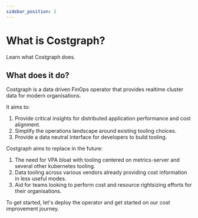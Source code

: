 ```yaml
---
sidebar_position: 2
---
```


# What is Costgraph?

Learn what Costgraph does.


## What does it do?
Costgraph is a data driven FinOps operator that provides realtime cluster data for modern organisations.

It aims to:
1. Provide critical insights for distributed application performance and cost alignment.
2. Simplify the operations landscape around existing tooling choices.
3. Provide a data neutral interface for developers to build tooling.


Costgraph aims to replace in the future:
1. The need for VPA bloat with tooling centered on metrics-server and several other kubernetes tooling.
2. Data tooling across various vendors already providing cost information in less useful modes.
3. Aid for teams looking to perform cost and resource rightsizing efforts for their organisations.


To get started, let's deploy the operator and get started on our cost improvement journey.